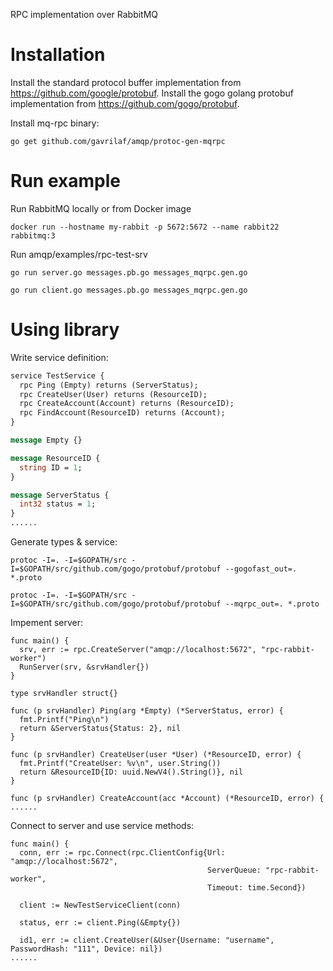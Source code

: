 RPC implementation over RabbitMQ

# Installation

Install the standard protocol buffer implementation from https://github.com/google/protobuf.
Install the gogo golang protobuf implementation from https://github.com/gogo/protobuf.

Install mq-rpc binary:

`go get github.com/gavrilaf/amqp/protoc-gen-mqrpc`

# Run example

Run RabbitMQ locally or from Docker image

`docker run --hostname my-rabbit -p 5672:5672 --name rabbit22 rabbitmq:3`

Run amqp/examples/rpc-test-srv

`go run server.go messages.pb.go messages_mqrpc.gen.go`

`go run client.go messages.pb.go messages_mqrpc.gen.go`

# Using library

Write service definition:
```protobuf
service TestService {
  rpc Ping (Empty) returns (ServerStatus);
  rpc CreateUser(User) returns (ResourceID);
  rpc CreateAccount(Account) returns (ResourceID);
  rpc FindAccount(ResourceID) returns (Account);
}

message Empty {}

message ResourceID {
  string ID = 1;
}

message ServerStatus {
  int32 status = 1; 
}
......
```
Generate types & service:
```
protoc -I=. -I=$GOPATH/src -I=$GOPATH/src/github.com/gogo/protobuf/protobuf --gogofast_out=. *.proto

protoc -I=. -I=$GOPATH/src -I=$GOPATH/src/github.com/gogo/protobuf/protobuf --mqrpc_out=. *.proto
```

Impement server:
``` golang
func main() {
  srv, err := rpc.CreateServer("amqp://localhost:5672", "rpc-rabbit-worker")
  RunServer(srv, &srvHandler{})
}

type srvHandler struct{}

func (p srvHandler) Ping(arg *Empty) (*ServerStatus, error) {
  fmt.Printf("Ping\n")
  return &ServerStatus{Status: 2}, nil
}

func (p srvHandler) CreateUser(user *User) (*ResourceID, error) {
  fmt.Printf("CreateUser: %v\n", user.String())
  return &ResourceID{ID: uuid.NewV4().String()}, nil
}

func (p srvHandler) CreateAccount(acc *Account) (*ResourceID, error) {
......
```

Connect to server and use service methods:
``` golang
func main() {
  conn, err := rpc.Connect(rpc.ClientConfig{Url: "amqp://localhost:5672", 
                                            ServerQueue: "rpc-rabbit-worker", 
                                            Timeout: time.Second})
  
  client := NewTestServiceClient(conn)
  
  status, err := client.Ping(&Empty{})
	
  id1, err := client.CreateUser(&User{Username: "username", PasswordHash: "111", Device: nil})
......
```




